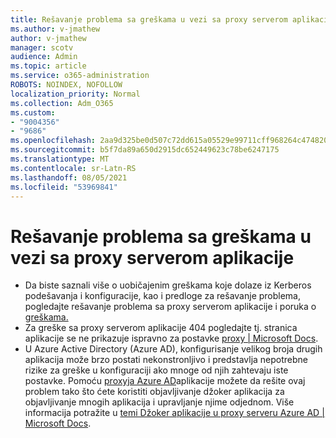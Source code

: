 ```yaml
---
title: Rešavanje problema sa greškama u vezi sa proxy serverom aplikacije
ms.author: v-jmathew
author: v-jmathew
manager: scotv
audience: Admin
ms.topic: article
ms.service: o365-administration
ROBOTS: NOINDEX, NOFOLLOW
localization_priority: Normal
ms.collection: Adm_O365
ms.custom:
- "9004356"
- "9686"
ms.openlocfilehash: 2aa9d325be0d507c72dd615a05529e99711cff968264c474820625f8fcc65bdc
ms.sourcegitcommit: b5f7da89a650d2915dc652449623c78be6247175
ms.translationtype: MT
ms.contentlocale: sr-Latn-RS
ms.lasthandoff: 08/05/2021
ms.locfileid: "53969841"
---
```

# <a name="troubleshoot-errors-related-to-application-proxy"></a>Rešavanje problema sa greškama u vezi sa proxy serverom aplikacije

- Da biste saznali više o uobičajenim greškama koje dolaze iz Kerberos podešavanja i konfiguracije, kao i predloge za rešavanje problema, pogledajte rešavanje problema sa proxy serverom aplikacije i poruka o [greškama.](https://docs.microsoft.com/azure/active-directory/manage-apps/application-proxy-troubleshoot#kerberos-errors)
- Za greške sa proxy serverom aplikacije 404 pogledajte tj. stranica aplikacije se ne prikazuje ispravno za postavke [proxy | Microsoft Docs](https://docs.microsoft.com/azure/active-directory/manage-apps/application-proxy-page-appearance-broken-problem).
- U Azure Active Directory (Azure AD), konfigurisanje velikog broja drugih aplikacija može brzo postati nekonstronljivo i predstavlja nepotrebne rizike za greške u konfiguraciji ako mnoge od njih zahtevaju iste postavke. Pomoću [proxyja Azure AD](https://docs.microsoft.com/azure/active-directory/manage-apps/application-proxy)aplikacije možete da rešite ovaj problem tako što ćete koristiti objavljivanje džoker aplikacija za objavljivanje mnogih aplikacija i upravljanje njime odjednom. Više informacija potražite u [temi Džoker aplikacije u proxy serveru Azure AD | Microsoft Docs](https://docs.microsoft.com/azure/active-directory/manage-apps/application-proxy-wildcard).
